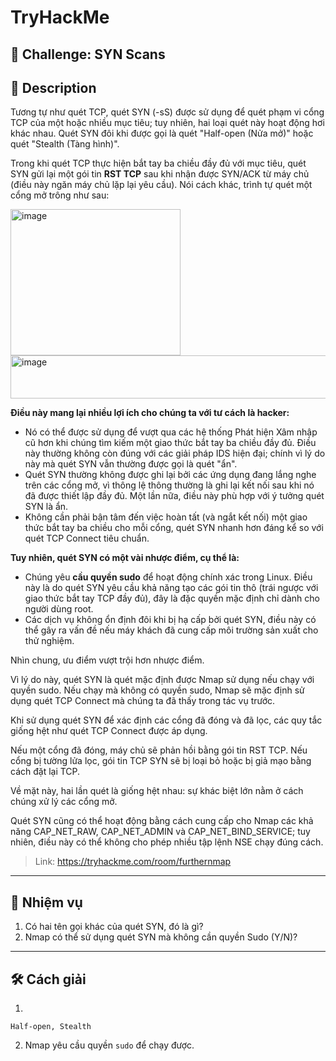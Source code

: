 
# TryHackMe

## 🧩 Challenge: SYN Scans

## 📝 Description
Tương tự như quét TCP, quét SYN (-sS) được sử dụng để quét phạm vi cổng TCP của một hoặc nhiều mục tiêu; tuy nhiên, hai loại quét này hoạt động hơi khác nhau. Quét SYN đôi khi được gọi là quét "Half-open (Nửa mở)" hoặc quét "Stealth (Tàng hình)".

Trong khi quét TCP thực hiện bắt tay ba chiều đầy đủ với mục tiêu, quét SYN gửi lại một gói tin **RST TCP** sau khi nhận được SYN/ACK từ máy chủ (điều này ngăn máy chủ lặp lại yêu cầu). Nói cách khác, trình tự quét một cổng mở trông như sau:

<img width="272" height="234" alt="image" src="https://github.com/user-attachments/assets/9301b296-1a46-4d0f-9bec-2fe9d74536e7" />

<img width="1138" height="69" alt="image" src="https://github.com/user-attachments/assets/89e42a7e-2976-4019-b801-5bbdc2f0d108" />

**Điều này mang lại nhiều lợi ích cho chúng ta với tư cách là hacker:**

- Nó có thể được sử dụng để vượt qua các hệ thống Phát hiện Xâm nhập cũ hơn khi chúng tìm kiếm một giao thức bắt tay ba chiều đầy đủ. Điều này thường không còn đúng với các giải pháp IDS hiện đại; chính vì lý do này mà quét SYN vẫn thường được gọi là quét "ẩn".
- Quét SYN thường không được ghi lại bởi các ứng dụng đang lắng nghe trên các cổng mở, vì thông lệ thông thường là ghi lại kết nối sau khi nó đã được thiết lập đầy đủ. Một lần nữa, điều này phù hợp với ý tưởng quét SYN là ẩn.
- Không cần phải bận tâm đến việc hoàn tất (và ngắt kết nối) một giao thức bắt tay ba chiều cho mỗi cổng, quét SYN nhanh hơn đáng kể so với quét TCP Connect tiêu chuẩn.

**Tuy nhiên, quét SYN có một vài nhược điểm, cụ thể là:**

- Chúng yêu **cầu quyền sudo** để hoạt động chính xác trong Linux. Điều này là do quét SYN yêu cầu khả năng tạo các gói tin thô (trái ngược với giao thức bắt tay TCP đầy đủ), đây là đặc quyền mặc định chỉ dành cho người dùng root.
- Các dịch vụ không ổn định đôi khi bị hạ cấp bởi quét SYN, điều này có thể gây ra vấn đề nếu máy khách đã cung cấp môi trường sản xuất cho thử nghiệm.

Nhìn chung, ưu điểm vượt trội hơn nhược điểm.

Vì lý do này, quét SYN là quét mặc định được Nmap sử dụng nếu chạy với quyền sudo. Nếu chạy mà không có quyền sudo, Nmap sẽ mặc định sử dụng quét TCP Connect mà chúng ta đã thấy trong tác vụ trước.

Khi sử dụng quét SYN để xác định các cổng đã đóng và đã lọc, các quy tắc giống hệt như quét TCP Connect được áp dụng.

Nếu một cổng đã đóng, máy chủ sẽ phản hồi bằng gói tin RST TCP. Nếu cổng bị tường lửa lọc, gói tin TCP SYN sẽ bị loại bỏ hoặc bị giả mạo bằng cách đặt lại TCP.

Về mặt này, hai lần quét là giống hệt nhau: sự khác biệt lớn nằm ở cách chúng xử lý các cổng mở.

Quét SYN cũng có thể hoạt động bằng cách cung cấp cho Nmap các khả năng CAP_NET_RAW, CAP_NET_ADMIN và CAP_NET_BIND_SERVICE; tuy nhiên, điều này có thể không cho phép nhiều tập lệnh NSE chạy đúng cách.




> Link: https://tryhackme.com/room/furthernmap

---

## 🧠 Nhiệm vụ

1. Có hai tên gọi khác của quét SYN, đó là gì?
2. Nmap có thể sử dụng quét SYN mà không cần quyền Sudo (Y/N)?
---


## 🛠️ Cách giải

1.
```
Half-open, Stealth
```

2. Nmap yêu cầu quyền `sudo` để chạy được.
